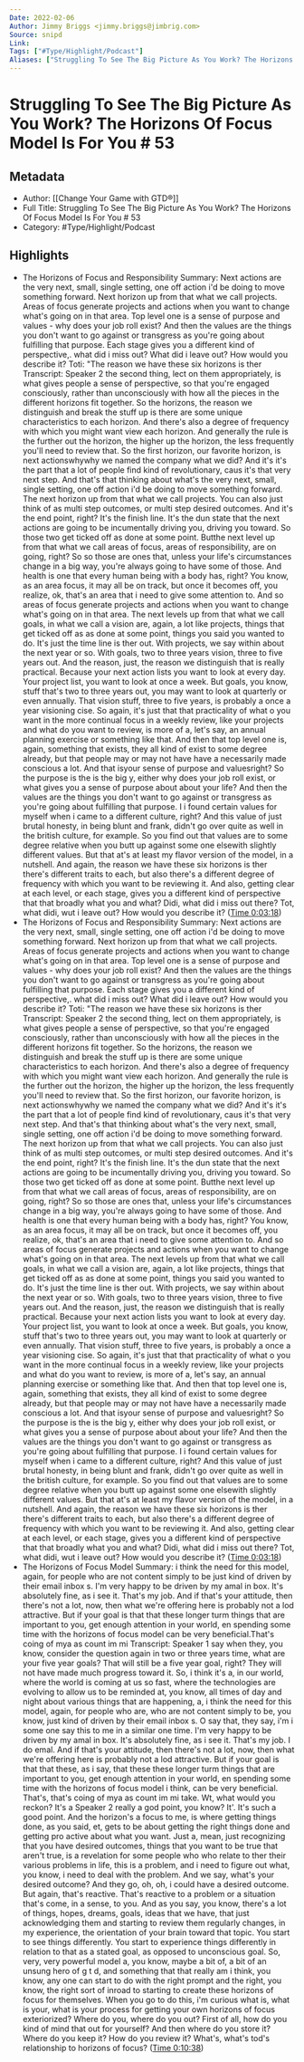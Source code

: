 ```yaml
---
Date: 2022-02-06
Author: Jimmy Briggs <jimmy.briggs@jimbrig.com>
Source: snipd
Link: 
Tags: ["#Type/Highlight/Podcast"]
Aliases: ["Struggling To See The Big Picture As You Work? The Horizons Of Focus Model Is For You # 53", "Struggling To See The Big Picture As You Work? The Horizons Of Focus Model Is For You # 53"]
---
```

# Struggling To See The Big Picture As You Work? The Horizons Of Focus Model Is For You # 53

## Metadata
- Author: [[Change Your Game with GTD®]]
- Full Title: Struggling To See The Big Picture As You Work? The Horizons Of Focus Model Is For You # 53
- Category: #Type/Highlight/Podcast

## Highlights
- The Horizons of Focus and Responsibility
  Summary:
  Next actions are the very next, small, single setting, one off action i'd be doing to move something forward. Next horizon up from that what we call projects. Areas of focus generate projects and actions when you want to change what's going on in that area. Top level one is a sense of purpose and values - why does your job roll exist? And then the values are the things you don't want to go against or transgress as you're going about fulfilling that purpose. Each stage gives you a different kind of perspective,. what did i miss out? What did i leave out? How would you describe it? Toti: "The reason we have these six horizons is ther
  Transcript:
  Speaker 2
  the second thing, lect on them appropriately, is what gives people a sense of perspective, so that you're engaged consciously, rather than unconsciously with how all the pieces in the different horizons fit together. So the horizons, the reason we distinguish and break the stuff up is there are some unique characteristics to each horizon. And there's also a degree of frequency with which you might want view each horizon. And generally the rule is the further out the horizon, the higher up the horizon, the less frequently you'll need to review that. So the first horizon, our favorite horizon, is next actionswhywhy we named the company what we did? And it's it's the part that a lot of people find kind of revolutionary, caus it's that very next step. And that's that thinking about what's the very next, small, single setting, one off action i'd be doing to move something forward. The next horizon up from that what we call projects. You can also just think of as multi step outcomes, or multi step desired outcomes. And it's the end point, right? It's the finish line. It's the dun state that the next actions are going to be incumentally driving you, driving you toward. So those two get ticked off as done at some point. Butthe next level up from that what we call areas of focus, areas of responsibility, are on going, right? So so those are ones that, unless your life's circumstances change in a big way, you're always going to have some of those. And health is one that every human being with a body has, right? You know, as an area focus, it may all be on track, but once it becomes off, you realize, ok, that's an area that i need to give some attention to. And so areas of focus generate projects and actions when you want to change what's going on in that area. The next levels up from that what we call goals, in what we call a vision are, again, a lot like projects, things that get ticked off as as done at some point, things you said you wanted to do. It's just the time line is ther out. With projects, we say within about the next year or so. With goals, two to three years vision, three to five years out. And the reason, just, the reason we distinguish that is really practical. Because your next action lists you want to look at every day. Your project list, you want to look at once a week. But goals, you know, stuff that's two to three years out, you may want to look at quarterly or even annually. That vision stuff, three to five years, is probably a once a year visioning cise. So again, it's just that that practicality of what o you want in the more continual focus in a weekly review, like your projects and what do you want to review, is more of a, let's say, an annual planning exercise or something like that. And then that top level one is, again, something that exists, they all kind of exist to some degree already, but that people may or may not have have a necessarily made conscious a lot. And that isyour sense of purpose and valuesright? So the purpose is the is the big y, either why does your job roll exist, or what gives you a sense of purpose about about your life? And then the values are the things you don't want to go against or transgress as you're going about fulfilling that purpose. I i found certain values for myself when i came to a different culture, right? And this value of just brutal honesty, in being blunt and frank, didn't go over quite as well in the british culture, for example. So you find out that values are to some degree relative when you butt up against some one elsewith slightly different values. But that at's at least my flavor version of the model, in a nutshell. And again, the reason we have these six horizons is ther there's different traits to each, but also there's a different degree of frequency with which you want to be reviewing it. And also, getting clear at each level, or each stage, gives you a different kind of perspective that that broadly what you and what? Didi, what did i miss out there? Tot, what didi, wut i leave out? How would you describe it? ([Time 0:03:18](https://share.snipd.com/snip/04b34913-8ea8-4c5f-99bb-29c6e1ebca49))
- The Horizons of Focus and Responsibility
  Summary:
  Next actions are the very next, small, single setting, one off action i'd be doing to move something forward. Next horizon up from that what we call projects. Areas of focus generate projects and actions when you want to change what's going on in that area. Top level one is a sense of purpose and values - why does your job roll exist? And then the values are the things you don't want to go against or transgress as you're going about fulfilling that purpose. Each stage gives you a different kind of perspective,. what did i miss out? What did i leave out? How would you describe it? Toti: "The reason we have these six horizons is ther
  Transcript:
  Speaker 2
  the second thing, lect on them appropriately, is what gives people a sense of perspective, so that you're engaged consciously, rather than unconsciously with how all the pieces in the different horizons fit together. So the horizons, the reason we distinguish and break the stuff up is there are some unique characteristics to each horizon. And there's also a degree of frequency with which you might want view each horizon. And generally the rule is the further out the horizon, the higher up the horizon, the less frequently you'll need to review that. So the first horizon, our favorite horizon, is next actionswhywhy we named the company what we did? And it's it's the part that a lot of people find kind of revolutionary, caus it's that very next step. And that's that thinking about what's the very next, small, single setting, one off action i'd be doing to move something forward. The next horizon up from that what we call projects. You can also just think of as multi step outcomes, or multi step desired outcomes. And it's the end point, right? It's the finish line. It's the dun state that the next actions are going to be incumentally driving you, driving you toward. So those two get ticked off as done at some point. Butthe next level up from that what we call areas of focus, areas of responsibility, are on going, right? So so those are ones that, unless your life's circumstances change in a big way, you're always going to have some of those. And health is one that every human being with a body has, right? You know, as an area focus, it may all be on track, but once it becomes off, you realize, ok, that's an area that i need to give some attention to. And so areas of focus generate projects and actions when you want to change what's going on in that area. The next levels up from that what we call goals, in what we call a vision are, again, a lot like projects, things that get ticked off as as done at some point, things you said you wanted to do. It's just the time line is ther out. With projects, we say within about the next year or so. With goals, two to three years vision, three to five years out. And the reason, just, the reason we distinguish that is really practical. Because your next action lists you want to look at every day. Your project list, you want to look at once a week. But goals, you know, stuff that's two to three years out, you may want to look at quarterly or even annually. That vision stuff, three to five years, is probably a once a year visioning cise. So again, it's just that that practicality of what o you want in the more continual focus in a weekly review, like your projects and what do you want to review, is more of a, let's say, an annual planning exercise or something like that. And then that top level one is, again, something that exists, they all kind of exist to some degree already, but that people may or may not have have a necessarily made conscious a lot. And that isyour sense of purpose and valuesright? So the purpose is the is the big y, either why does your job roll exist, or what gives you a sense of purpose about about your life? And then the values are the things you don't want to go against or transgress as you're going about fulfilling that purpose. I i found certain values for myself when i came to a different culture, right? And this value of just brutal honesty, in being blunt and frank, didn't go over quite as well in the british culture, for example. So you find out that values are to some degree relative when you butt up against some one elsewith slightly different values. But that at's at least my flavor version of the model, in a nutshell. And again, the reason we have these six horizons is ther there's different traits to each, but also there's a different degree of frequency with which you want to be reviewing it. And also, getting clear at each level, or each stage, gives you a different kind of perspective that that broadly what you and what? Didi, what did i miss out there? Tot, what didi, wut i leave out? How would you describe it? ([Time 0:03:18](https://share.snipd.com/snip/3ee2a264-a37c-4997-b854-b9b63f687e06))
- The Horizons of Focus Model
  Summary:
  i think the need for this model, again, for people who are not content simply to be just kind of driven by their email inbox s. I'm very happy to be driven by my amal in box. It's absolutely fine, as i see it. That's my job. And if that's your attitude, then there's not a lot, now, then what we're offering here is probably not a lod attractive. But if your goal is that that these longer turm things that are important to you, get enough attention in your world, en spending some time with the horizons of focus model can be very beneficial.That's coing of mya as count im mi
  Transcript:
  Speaker 1
  say when they, you know, consider the question again in two or three years time, what are your five year goals? That will still be a five year goal, right? They will not have made much progress toward it. So, i think it's a, in our world, where the world is coming at us so fast, where the technologies are evolving to allow us to be reminded at, you know, all times of day and night about various things that are happening, a, i think the need for this model, again, for people who are, who are not content simply to be, you know, just kind of driven by their email inbox s. O say that, they say, i'm i some one say this to me in a similar one time. I'm very happy to be driven by my amal in box. It's absolutely fine, as i see it. That's my job. I do emal. And if that's your attitude, then there's not a lot, now, then what we're offering here is probably not a lod attractive. But if your goal is that that these, as i say, that these these longer turm things that are important to you, get enough attention in your world, en spending some time with the horizons of focus model i think, can be very beneficial. That's, that's coing of mya as count im mi take. Wt, what would you reckon? It's a
  Speaker 2
  really a god point, you know? It'. It's such a good point. And the horizon's a focus to me, is where getting things done, as you said, et, gets to be about getting the right things done and getting pro active about what you want. Just a, mean, just recognizing that you have desired outcomes, things that you want to be true that aren't true, is a revelation for some people who who relate to ther their various problems in life, this is a problem, and i need to figure out what, you know, i need to deal with the problem. And we say, what's your desired outcome? And they go, oh, oh, i could have a desired outcome. But again, that's reactive. That's reactive to a problem or a situation that's come, in a sense, to you. And as you say, you know, there's a lot of things, hopes, dreams, goals, ideas that we have, that just acknowledging them and starting to review them regularly changes, in my experience, the orientation of your brain toward that topic. You start to see things differently. You start to experience things differently in relation to that as a stated goal, as opposed to unconscious goal. So, very, very powerful model a, you know, maybe a bit of, a bit of an unsung hero of g t d, and something that that really am i think, you know, any one can start to do with the right prompt and the right, you know, the right sort of inroad to starting to create these horizons of focus for themselves. When you go to do this, i'm curious what is, what is your, what is your process for getting your own horizons of focus exteriorized? Where do you, where do you out? First of all, how do you kind of mind that out for yourself? And then where do you store it? Where do you keep it? How do you review it? What's, what's tod's relationship to horizons of focus? ([Time 0:10:38](https://share.snipd.com/snip/a8e1dae6-b0fb-4172-b798-ee0863e76601))
